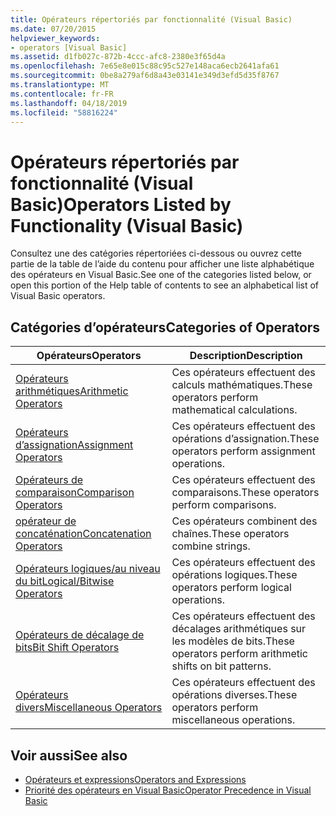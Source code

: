 ```yaml
---
title: Opérateurs répertoriés par fonctionnalité (Visual Basic)
ms.date: 07/20/2015
helpviewer_keywords:
- operators [Visual Basic]
ms.assetid: d1fb027c-872b-4ccc-afc8-2380e3f65d4a
ms.openlocfilehash: 7e65e8e015c88c95c527e148aca6ecb2641afa61
ms.sourcegitcommit: 0be8a279af6d8a43e03141e349d3efd5d35f8767
ms.translationtype: MT
ms.contentlocale: fr-FR
ms.lasthandoff: 04/18/2019
ms.locfileid: "58816224"
---
```

# <a name="operators-listed-by-functionality-visual-basic"></a><span data-ttu-id="71f36-102">Opérateurs répertoriés par fonctionnalité (Visual Basic)</span><span class="sxs-lookup"><span data-stu-id="71f36-102">Operators Listed by Functionality (Visual Basic)</span></span>
<span data-ttu-id="71f36-103">Consultez une des catégories répertoriées ci-dessous ou ouvrez cette partie de la table de l’aide du contenu pour afficher une liste alphabétique des opérateurs en Visual Basic.</span><span class="sxs-lookup"><span data-stu-id="71f36-103">See one of the categories listed below, or open this portion of the Help table of contents to see an alphabetical list of Visual Basic operators.</span></span>  
  
## <a name="categories-of-operators"></a><span data-ttu-id="71f36-104">Catégories d’opérateurs</span><span class="sxs-lookup"><span data-stu-id="71f36-104">Categories of Operators</span></span>  
  
|<span data-ttu-id="71f36-105">Opérateurs</span><span class="sxs-lookup"><span data-stu-id="71f36-105">Operators</span></span>|<span data-ttu-id="71f36-106">Description</span><span class="sxs-lookup"><span data-stu-id="71f36-106">Description</span></span>|  
|---------------|-----------------|  
|[<span data-ttu-id="71f36-107">Opérateurs arithmétiques</span><span class="sxs-lookup"><span data-stu-id="71f36-107">Arithmetic Operators</span></span>](../../../visual-basic/language-reference/operators/arithmetic-operators.md)|<span data-ttu-id="71f36-108">Ces opérateurs effectuent des calculs mathématiques.</span><span class="sxs-lookup"><span data-stu-id="71f36-108">These operators perform mathematical calculations.</span></span>|  
|[<span data-ttu-id="71f36-109">Opérateurs d’assignation</span><span class="sxs-lookup"><span data-stu-id="71f36-109">Assignment Operators</span></span>](../../../visual-basic/language-reference/operators/assignment-operators.md)|<span data-ttu-id="71f36-110">Ces opérateurs effectuent des opérations d’assignation.</span><span class="sxs-lookup"><span data-stu-id="71f36-110">These operators perform assignment operations.</span></span>|  
|[<span data-ttu-id="71f36-111">Opérateurs de comparaison</span><span class="sxs-lookup"><span data-stu-id="71f36-111">Comparison Operators</span></span>](../../../visual-basic/language-reference/operators/comparison-operators.md)|<span data-ttu-id="71f36-112">Ces opérateurs effectuent des comparaisons.</span><span class="sxs-lookup"><span data-stu-id="71f36-112">These operators perform comparisons.</span></span>|  
|[<span data-ttu-id="71f36-113">opérateur de concaténation</span><span class="sxs-lookup"><span data-stu-id="71f36-113">Concatenation Operators</span></span>](../../../visual-basic/language-reference/operators/concatenation-operators.md)|<span data-ttu-id="71f36-114">Ces opérateurs combinent des chaînes.</span><span class="sxs-lookup"><span data-stu-id="71f36-114">These operators combine strings.</span></span>|  
|[<span data-ttu-id="71f36-115">Opérateurs logiques/au niveau du bit</span><span class="sxs-lookup"><span data-stu-id="71f36-115">Logical/Bitwise Operators</span></span>](../../../visual-basic/language-reference/operators/logical-bitwise-operators.md)|<span data-ttu-id="71f36-116">Ces opérateurs effectuent des opérations logiques.</span><span class="sxs-lookup"><span data-stu-id="71f36-116">These operators perform logical operations.</span></span>|  
|[<span data-ttu-id="71f36-117">Opérateurs de décalage de bits</span><span class="sxs-lookup"><span data-stu-id="71f36-117">Bit Shift Operators</span></span>](../../../visual-basic/language-reference/operators/bit-shift-operators.md)|<span data-ttu-id="71f36-118">Ces opérateurs effectuent des décalages arithmétiques sur les modèles de bits.</span><span class="sxs-lookup"><span data-stu-id="71f36-118">These operators perform arithmetic shifts on bit patterns.</span></span>|  
|[<span data-ttu-id="71f36-119">Opérateurs divers</span><span class="sxs-lookup"><span data-stu-id="71f36-119">Miscellaneous Operators</span></span>](../../../visual-basic/language-reference/operators/miscellaneous-operators.md)|<span data-ttu-id="71f36-120">Ces opérateurs effectuent des opérations diverses.</span><span class="sxs-lookup"><span data-stu-id="71f36-120">These operators perform miscellaneous operations.</span></span>|  
  
## <a name="see-also"></a><span data-ttu-id="71f36-121">Voir aussi</span><span class="sxs-lookup"><span data-stu-id="71f36-121">See also</span></span>

- [<span data-ttu-id="71f36-122">Opérateurs et expressions</span><span class="sxs-lookup"><span data-stu-id="71f36-122">Operators and Expressions</span></span>](../../../visual-basic/programming-guide/language-features/operators-and-expressions/index.md)
- [<span data-ttu-id="71f36-123">Priorité des opérateurs en Visual Basic</span><span class="sxs-lookup"><span data-stu-id="71f36-123">Operator Precedence in Visual Basic</span></span>](../../../visual-basic/language-reference/operators/operator-precedence.md)
